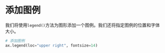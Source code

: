 # 添加图例

我们将使用`legend()`方法为图形添加一个图例。我们还将指定图例的位置和字体大小。

```python
# 添加图例
ax.legend(loc="upper right", fontsize=14)
```
